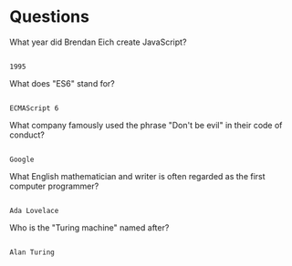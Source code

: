 # Questions

What year did Brendan Eich create JavaScript?

```

1995

```

What does "ES6" stand for?

```

ECMAScript 6

```

What company famously used the phrase "Don't be evil" in their code of conduct?

```

Google

```

What English mathematician and writer is often regarded as the first computer programmer?

```

Ada Lovelace

```

Who is the "Turing machine" named after?

```

Alan Turing

```
